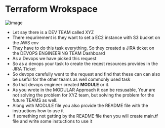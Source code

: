 # Terraform Wrokspace 


![image](https://github.com/pavankumar0077/terraform-zero-to-hero/assets/40380941/6f95455f-e0e3-4f9b-8e78-6841f46e40a7)


- Let say there is a DEV TEAM called XYZ
- There requrirement is they want to set a EC2 instance with S3 bucket on the AWS env
- They have to do this task everything, So they created a JIRA ticket on the DEVOPS ENGINEERING TEAM Dashboard
- As a Devops we have picked this request
- So as a devops your task to create the reqest resources provides in the JIRA Ticket
- So devops carefully went to the request and find that these can can also be useful for the other teams as well commonly used task
- So that devops engineer created **MODULE** or it.
- As you wrote in the MODULAR Approach it can be resusable, Your are not solving the problem for XYZ team, but solving the problem for the future TEAMS as well.
- Along with MODULE file you also provide the README file with the instructions how to use it
- If something not getting by the README file then you will create main.tf file and write some instuctions to use it 
